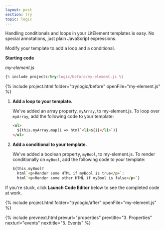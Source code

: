 ```yaml
---
layout: post
section: try
topic: logic
---
```


Handling conditionals and loops in your LitElement templates is easy. No special annotations, just plain JavaScript expressions. 

Modify your template to add a loop and a conditional.

**Starting code**

_my-element.js_

```js
{% include projects/try/logic/before/my-element.js %}
```

{% include project.html folder="try/logic/before" openFile="my-element.js" %}

1. **Add a loop to your template.**

    We've added an array property, `myArray`, to my-element.js. To loop over `myArray`, add the following code to your template:

    ```html
    <ul>
      ${this.myArray.map(i => html`<li>${i}</li>`)}
    </ul>
    ```

2. **Add a conditional to your template.**

    We've added a boolean property, `myBool`, to my-element.js. To render conditionally on `myBool`, add the following code to your template:

    ```html
    ${this.myBool?
      html`<p>Render some HTML if myBool is true</p>`:
      html`<p>Render some other HTML if myBool is false</p>`}
    ```

If you're stuck, click **Launch Code Editor** below to see the completed code at work.

{% include project.html folder="try/logic/after" openFile="my-element.js" %}

{% include prevnext.html prevurl="properties" prevtitle="3. Properties" nexturl="events" nexttitle="5. Events" %}
